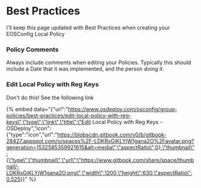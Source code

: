 # Best Practices

I'll keep this page updated with Best Practices when creating your EOSConfig Local Policy

### Policy Comments

Always include comments when editing your Policies.  Typically this should include a Date that it was implemented, and the person doing it.

### Edit Local Policy with Reg Keys

Don't do this!  See the following link

{% embed data="{\"url\":\"https://www.osdeploy.com/osconfig/group-policies/best-practices/edit-local-policy-with-reg-keys\",\"type\":\"link\",\"title\":\"Edit Local Policy with Reg Keys - OSDeploy\",\"icon\":{\"type\":\"icon\",\"url\":\"https://blobscdn.gitbook.com/v0/b/gitbook-28427.appspot.com/o/spaces%2F-LDKRxGiKLYjW1gana2O%2Favatar.png?generation=1532585359921615&alt=media\",\"aspectRatio\":0},\"thumbnail\":{\"type\":\"thumbnail\",\"url\":\"https://www.gitbook.com/share/space/thumbnail/-LDKRxGiKLYjW1gana2O.png\",\"width\":1200,\"height\":630,\"aspectRatio\":0.525}}" %}



